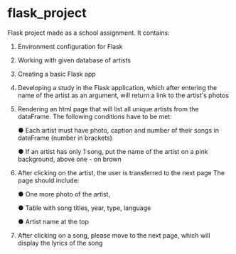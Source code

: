 # flask_project

Flask project made as a school assignment.
It contains:

1. Environment configuration for Flask

2. Working with given database of artists

3. Creating a basic Flask app

4. Developing a study in the Flask application, which after entering the name of the artist as an argument, will return a link to the artist's photos

5. Rendering an html page that will list all unique artists from the dataFrame. The following conditions have to be met:
  
      ● Each artist must have photo, caption and number of their songs in dataFrame (number in brackets)
  
      ● If an artist has only 1 song, put the name of the artist on a pink background, above one - on brown

6. After clicking on the artist, the user is transferred to the next page
The page should include:
  
      ● One more photo of the artist,
  
      ● Table with song titles, year, type, language
  
      ● Artist name at the top
  
7. After clicking on a song, please move to the next page, which will display the lyrics of the song
